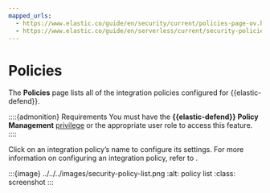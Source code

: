 ```yaml
---
mapped_urls:
  - https://www.elastic.co/guide/en/security/current/policies-page-ov.html
  - https://www.elastic.co/guide/en/serverless/current/security-policies-page.html
---
```


# Policies


The **Policies** page lists all of the integration policies configured for {{elastic-defend}}.

::::{admonition} Requirements
You must have the **{{elastic-defend}} Policy Management** [privilege](/solutions/security/configure-elastic-defend/elastic-defend-feature-privileges.md) or the appropriate user role to access this feature.
::::

Click on an integration policy’s name to configure its settings. For more information on configuring an integration policy, refer to [](/solutions/security/configure-elastic-defend/configure-an-integration-policy-for-elastic-defend.md).

:::{image} ../../../images/security-policy-list.png
:alt: policy list
:class: screenshot
:::
